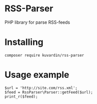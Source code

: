 # RSS-Parser
PHP library for parse RSS-feeds

# Installing
```
composer require kuvardin/rss-parser
```

# Usage example
```
$url = 'http://site.com/rss.xml';
$feed = RssParser\Parser::getFeed($url);
print_r($feed);
```